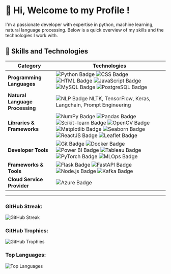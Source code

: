 # 👋 Hi, Welcome to my Profile !

I'm a passionate developer with expertise in python, machine learning, natural language processing. Below is a quick overview of my skills and the technologies I work with.

## 🚀 Skills and Technologies

| **Category**                    | **Technologies**                                                                                                                                                                                                                                                                                                                                                      |
|----------------------------------|-----------------------------------------------------------------------------------------------------------------------------------------------------------------------------------------------------------------------------------------------------------------------------------------------------------------------------------------------------------------------|
| **Programming Languages**        | ![Python Badge](https://img.shields.io/badge/-Python-3776AB?logo=python&logoColor=white&style=flat) ![CSS Badge](https://img.shields.io/badge/-CSS-1572B6?logo=css3&logoColor=white&style=flat) ![HTML Badge](https://img.shields.io/badge/-HTML-E34F26?logo=html5&logoColor=white&style=flat) ![JavaScript Badge](https://img.shields.io/badge/-JavaScript-F7DF1E?logo=javascript&logoColor=black&style=flat) ![MySQL Badge](https://img.shields.io/badge/-MySQL-4479A1?logo=mysql&logoColor=white&style=flat) ![PostgreSQL Badge](https://img.shields.io/badge/-PostgreSQL-336791?logo=postgresql&logoColor=white&style=flat) |
| **Natural Language Processing**  | ![NLP Badge](https://img.shields.io/badge/-NLP-blueviolet) NLTK, TensorFlow, Keras, Langchain, Prompt Engineering                                                                                                                                                                                                                                                     |
| **Libraries & Frameworks**       | ![NumPy Badge](https://img.shields.io/badge/-NumPy-013243?logo=numpy&logoColor=white&style=flat) ![Pandas Badge](https://img.shields.io/badge/-Pandas-150458?logo=pandas&logoColor=white&style=flat) ![Scikit-learn Badge](https://img.shields.io/badge/-Scikit--learn-F7931E?logo=scikit-learn&logoColor=white&style=flat) ![OpenCV Badge](https://img.shields.io/badge/-OpenCV-5C3EE8?logo=opencv&logoColor=white&style=flat) ![Matplotlib Badge](https://img.shields.io/badge/-Matplotlib-4D77CF?logo=matplotlib&logoColor=white&style=flat) ![Seaborn Badge](https://img.shields.io/badge/-Seaborn-blue?logo=seaborn&logoColor=white&style=flat) ![ReactJS Badge](https://img.shields.io/badge/-ReactJS-61DAFB?logo=react&logoColor=black&style=flat) ![Leaflet Badge](https://img.shields.io/badge/-Leaflet-199900?logo=leaflet&logoColor=white&style=flat) |
| **Developer Tools**              | ![Git Badge](https://img.shields.io/badge/-Git-F05032?logo=git&logoColor=white&style=flat) ![Docker Badge](https://img.shields.io/badge/-Docker-2496ED?logo=docker&logoColor=white&style=flat) ![Power BI Badge](https://img.shields.io/badge/-Power%20BI-F2C811?logo=powerbi&logoColor=black&style=flat) ![Tableau Badge](https://img.shields.io/badge/-Tableau-E97627?logo=tableau&logoColor=white&style=flat) ![PyTorch Badge](https://img.shields.io/badge/-PyTorch-EE4C2C?logo=pytorch&logoColor=white&style=flat) ![MLOps Badge](https://img.shields.io/badge/-MLOps-blue) |
| **Frameworks & Tools**           | ![Flask Badge](https://img.shields.io/badge/-Flask-000000?logo=flask&logoColor=white&style=flat) ![FastAPI Badge](https://img.shields.io/badge/-FastAPI-009688?logo=fastapi&logoColor=white&style=flat) ![Node.js Badge](https://img.shields.io/badge/-Node.js-339933?logo=node.js&logoColor=white&style=flat) ![Kafka Badge](https://img.shields.io/badge/-Kafka-231F20?logo=apachekafka&logoColor=white&style=flat) |
| **Cloud Service Provider**       | ![Azure Badge](https://img.shields.io/badge/-Microsoft%20Azure-0089D6?logo=microsoft-azure&logoColor=white&style=flat)                                                                                                                                                                                                                                                |

---


### GitHub Streak:
![GitHub Streak](https://github-readme-streak-stats.herokuapp.com/?user=daivikhrajesh&theme=radical)

### GitHub Trophies:
![GitHub Trophies](https://github-profile-trophy.vercel.app/?username=daivikhrajesh&theme=radical)

### Top Languages:
![Top Languages](https://github-readme-stats.vercel.app/api/top-langs/?username=daivikhrajesh&layout=compact&theme=radical)

